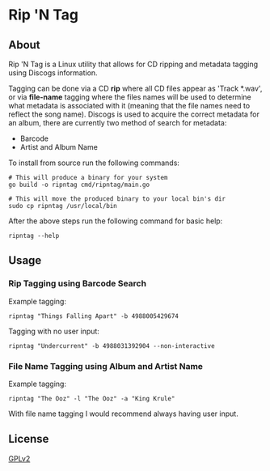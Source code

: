 # Rip 'N Tag

## About

Rip 'N Tag is a Linux utility that allows for CD ripping and metadata tagging using Discogs information.

Tagging can be done via a CD <strong>rip</strong> where all CD files appear as 'Track *.wav', or via <strong>file-name</strong> tagging where the files names will be used to determine what metadata is associated with it (meaning that the file names need to reflect the song name). Discogs is used to acquire the correct metadata for an album, there are currently two method of search for metadata:

- Barcode
- Artist and Album Name

To install from source run the following commands:

```
# This will produce a binary for your system
go build -o ripntag cmd/ripntag/main.go

# This will move the produced binary to your local bin's dir
sudo cp ripntag /usr/local/bin
```

After the above steps run the following command for basic help:
```
ripntag --help
```

## Usage

### Rip Tagging using Barcode Search

Example tagging:
```
ripntag "Things Falling Apart" -b 4988005429674
```

Tagging with no user input:
```
ripntag "Undercurrent" -b 4988031392904 --non-interactive
```

### File Name Tagging using Album and Artist Name

Example tagging:
```
ripntag "The Ooz" -l "The Ooz" -a "King Krule"
```

With file name tagging I would recommend always having user input.

## License

[GPLv2](https://www.gnu.org/licenses/old-licenses/gpl-2.0.html)
